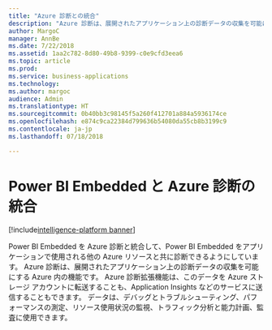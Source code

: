 ```yaml
---
title: "Azure 診断との統合"
description: "Azure 診断は、展開されたアプリケーション上の診断データの収集を可能にする Azure 内の機能です。"
author: MargoC
manager: AnnBe
ms.date: 7/22/2018
ms.assetid: 1aa2c782-8d80-49b8-9399-c0e9cfd3eea6
ms.topic: article
ms.prod: 
ms.service: business-applications
ms.technology: 
ms.author: margoc
audience: Admin
ms.translationtype: HT
ms.sourcegitcommit: 0b40bb3c98145f5a260f412701a884a5936174ce
ms.openlocfilehash: e874c9ca22384d799636b54080da55cb8b3199c9
ms.contentlocale: ja-jp
ms.lasthandoff: 07/18/2018

---
```

#  <a name="power-bi-embedded-integration-with-azure-diagnostics"></a>Power BI Embedded と Azure 診断の統合 

[!include[intelligence-platform banner](../../includes/intelligence-platform.md)]






Power BI Embedded を Azure 診断と統合して、Power BI Embedded をアプリケーションで使用される他の Azure リソースと共に診断できるようにしています。 Azure 診断は、展開されたアプリケーション上の診断データの収集を可能にする Azure 内の機能です。 Azure 診断拡張機能は、このデータを Azure ストレージ アカウントに転送することも、Application Insights などのサービスに送信することもできます。 データは、デバッグとトラブルシューティング、パフォーマンスの測定、リソース使用状況の監視、トラフィック分析と能力計画、監査に使用できます。 

